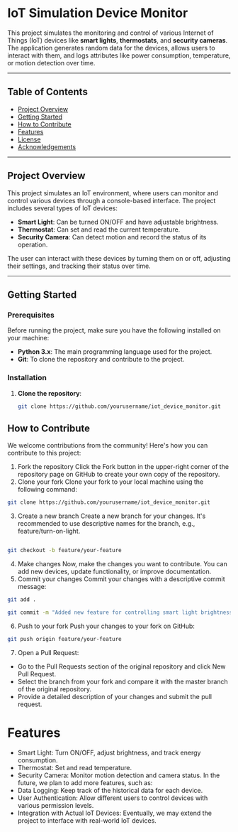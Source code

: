 # IoT Simulation Device Monitor

This project simulates the monitoring and control of various Internet of Things (IoT) devices like **smart lights**, **thermostats**, and **security cameras**. The application generates random data for the devices, allows users to interact with them, and logs attributes like power consumption, temperature, or motion detection over time.

---

## Table of Contents
- [Project Overview](#project-overview)
- [Getting Started](#getting-started)
- [How to Contribute](#how-to-contribute)
- [Features](#features)
- [License](#license)
- [Acknowledgements](#acknowledgements)

---

## Project Overview

This project simulates an IoT environment, where users can monitor and control various devices through a console-based interface. The project includes several types of IoT devices:
- **Smart Light**: Can be turned ON/OFF and have adjustable brightness.
- **Thermostat**: Can set and read the current temperature.
- **Security Camera**: Can detect motion and record the status of its operation.

The user can interact with these devices by turning them on or off, adjusting their settings, and tracking their status over time.

---

## Getting Started

### Prerequisites

Before running the project, make sure you have the following installed on your machine:
- **Python 3.x**: The main programming language used for the project.
- **Git**: To clone the repository and contribute to the project.

### Installation

1. **Clone the repository**:
   ```bash
   git clone https://github.com/yourusername/iot_device_monitor.git
## How to Contribute
We welcome contributions from the community! Here's how you can contribute to this project:
1. Fork the repository
Click the Fork button in the upper-right corner of the repository page on GitHub to create your own copy of the repository.
2. Clone your fork
Clone your fork to your local machine using the following command:
```bash
git clone https://github.com/yourusername/iot_device_monitor.git
```
3. Create a new branch
Create a new branch for your changes. It's recommended to use descriptive names for the branch, e.g., feature/turn-on-light.
```bash

git checkout -b feature/your-feature
```
4. Make changes
Now, make the changes you want to contribute. You can add new devices, update functionality, or improve documentation.
5. Commit your changes
Commit your changes with a descriptive commit message:
```bash
git add .
```
```bash
git commit -m "Added new feature for controlling smart light brightness"
```
6. Push to your fork
Push your changes to your fork on GitHub:
```bash
git push origin feature/your-feature
```
7. Open a Pull Request:
   
- Go to the Pull Requests section of the original repository and click New Pull Request.
- Select the branch from your fork and compare it with the master branch of the original repository.
- Provide a detailed description of your changes and submit the pull request.
# Features
- Smart Light: Turn ON/OFF, adjust brightness, and track energy consumption.
- Thermostat: Set and read temperature.
- Security Camera: Monitor motion detection and camera status.
In the future, we plan to add more features, such as:
- Data Logging: Keep track of the historical data for each device.
- User Authentication: Allow different users to control devices with various permission levels.
- Integration with Actual IoT Devices: Eventually, we may extend the project to interface with real-world IoT devices.
